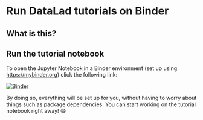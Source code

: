 # Run DataLad tutorials on Binder

## What is this?

## Run the tutorial notebook

To open the Jupyter Notebook in a Binder environment (set up using https://mybinder.org) click the following link:

[![Binder](https://mybinder.org/badge_logo.svg)](https://mybinder.org/v2/gh/datalad-handbook/datalad-tutorial-binder/HEAD?filepath=code%2FOHBM.ipynb)

By doing so, everything will be set up for you, without having to worry about things such as package dependencies. You can start working on the tutorial
notebook right away! :smile: